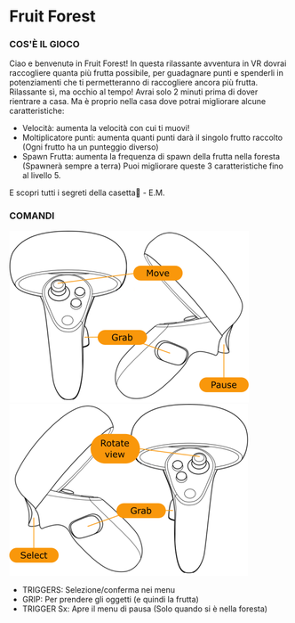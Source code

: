 # Fruit Forest

### COS'È IL GIOCO
Ciao e benvenutə in Fruit Forest!
In questa rilassante avventura in VR dovrai raccogliere quanta più frutta possibile, per guadagnare punti e spenderli in potenziamenti che ti permetteranno di raccogliere ancora più frutta.
Rilassante sì, ma occhio al tempo! Avrai solo 2 minuti prima di dover rientrare a casa.
Ma è proprio nella casa dove potrai migliorare alcune caratteristiche:
- Velocità: aumenta la velocità con cui ti muovi!
- Moltiplicatore punti: aumenta quanti punti darà il singolo frutto raccolto (Ogni frutto ha un punteggio diverso) 
- Spawn Frutta: aumenta la frequenza di spawn della frutta nella foresta (Spawnerà sempre a terra)
Puoi migliorare queste 3 caratteristiche fino al livello 5.

E scopri tutti i segreti della casetta👀 - E.M.

### COMANDI
![Right controls](https://github.com/sgt-esgiti/frutta/blob/main/controlsLeft.png?raw=true)
![Right controls](https://github.com/sgt-esgiti/frutta/blob/main/controlsRight.png?raw=true)
- TRIGGERS: Selezione/conferma nei menu
- GRIP: Per prendere gli oggetti (e quindi la frutta)
- TRIGGER Sx: Apre il menu di pausa (Solo quando si è nella foresta)
